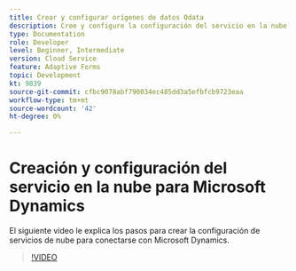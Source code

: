 ```yaml
---
title: Crear y configurar orígenes de datos Odata
description: Cree y configure la configuración del servicio en la nube para conectarse con Microsoft Dynamics.
type: Documentation
role: Developer
level: Beginner, Intermediate
version: Cloud Service
feature: Adaptive Forms
topic: Development
kt: 9839
source-git-commit: cfbc9078abf790034ec485dd3a5efbfcb9723eaa
workflow-type: tm+mt
source-wordcount: '42'
ht-degree: 0%

---
```


# Creación y configuración del servicio en la nube para Microsoft Dynamics


El siguiente vídeo le explica los pasos para crear la configuración de servicios de nube para conectarse con Microsoft Dynamics.

>[!VIDEO](https://video.tv.adobe.com/v/340758?quality=12&learn=on)


